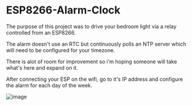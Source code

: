 # ESP8266-Alarm-Clock

The purpose of this project was to drive your bedroom light via a relay controlled from an ESP8266.

The alarm doesn't use an RTC but continuously polls an NTP server which will need to be configured for your timezone.

There is alot of room for improvement so i'm hoping someone will take what's here and expand on it.

After connecting your ESP on the wifi, go to it's IP address and configure the alarm for each day of the week.

![image](https://user-images.githubusercontent.com/86655396/123769709-ac202980-d91d-11eb-8c47-206e0bcf1d02.png)

